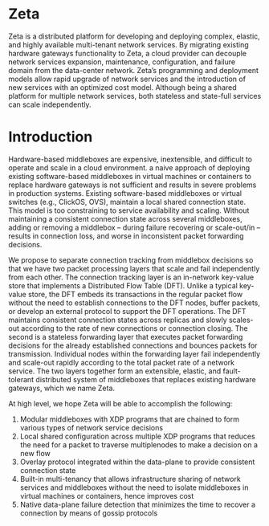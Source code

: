 # Zeta

Zeta is a distributed platform for developing and deploying complex, elastic, and highly available multi-tenant network services. By migrating existing hardware gateways functionality to Zeta, a cloud provider can decouple
network services expansion, maintenance, configuration, and failure domain from the data-center network. Zeta’s programming and deployment models allow rapid upgrade of network services and the introduction of new services
with an optimized cost model. Although being a shared platform for multiple network services, both stateless and state-full services can scale independently.

# Introduction
Hardware-based middleboxes are expensive, inextensible, and difficult to operate and scale in a cloud environment.
a naive approach of deploying existing software-based middleboxes in virtual machines or containers to replace
hardware gateways is not sufficient and results in severe problems in production systems. Existing software-based
middleboxes or virtual switches (e.g., ClickOS, OVS), maintain a local shared connection state. This model is
too constraining to service availability and scaling. Without maintaining a consistent connection state across several
middleboxes, adding or removing a middlebox – during failure recovering or scale-out/in – results in connection loss,
and worse in inconsistent packet forwarding decisions.

We propose to separate connection tracking from middlebox decisions so that we have two packet processing
layers that scale and fail independently from each other. The connection tracking layer is an in-network key-value
store that implements a Distributed Flow Table (DFT). Unlike a typical key-value store, the DFT embeds its transactions
in the regular packet flow without the need to establish connections to the DFT nodes, buffer packets, or
develop an external protocol to support the DFT operations. The DFT maintains consistent connection states across
replicas and slowly scales-out according to the rate of new connections or connection closing. The second is a
stateless forwarding layer that executes packet forwarding decisions for the already established connections and
bounces packets for transmission. Individual nodes within the forwarding layer fail independently and scale-out
rapidly according to the total packet rate of a network service. The two layers together form an extensible, elastic,
and fault-tolerant distributed system of middleboxes that replaces existing hardware gateways, which we name
Zeta.

At high level, we hope Zeta will be able to accomplish the following:
1. Modular middleboxes with XDP programs that are chained to form various types of network service decisions
2. Local shared configuration across multiple XDP programs that reduces the need for a packet to traverse multiplenodes to make a decision on a new flow
3. Overlay protocol integrated within the data-plane to provide consistent connection state
4. Built-in multi-tenancy that allows infrastructure sharing of network services and middleboxes without the
need to isolate middleboxes in virtual machines or containers, hence improves cost
5. Native data-plane failure detection that minimizes the time to recover a connection by means of gossip protocols
